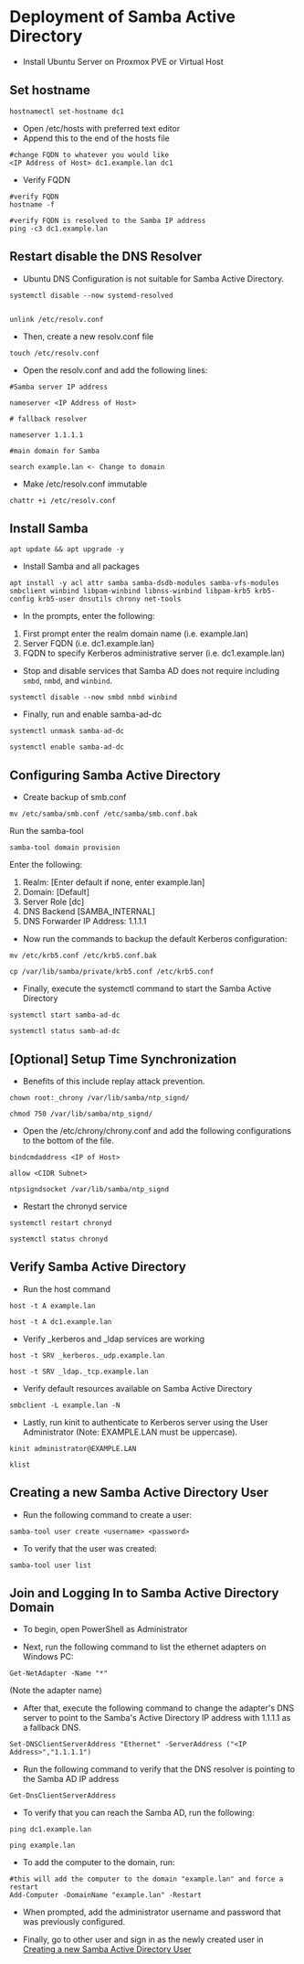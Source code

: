 # Deployment of Samba Active Directory

- Install Ubuntu Server on Proxmox PVE or Virtual Host

## Set hostname 

```
hostnamectl set-hostname dc1
```

- Open /etc/hosts with preferred text editor
 - Append this to the end of the hosts file
```
#change FQDN to whatever you would like 
<IP Address of Host> dc1.example.lan dc1

```

- Verify FQDN
```
#verify FQDN
hostname -f

#verify FQDN is resolved to the Samba IP address
ping -c3 dc1.example.lan
```

## Restart disable the DNS Resolver

- Ubuntu DNS Configuration is not suitable for Samba Active Directory.
```
systemctl disable --now systemd-resolved


unlink /etc/resolv.conf
```

- Then, create a new resolv.conf file
```
touch /etc/resolv.conf

```

- Open the resolv.conf and add the following lines:
```
#Samba server IP address

nameserver <IP Address of Host>

# fallback resolver

nameserver 1.1.1.1

#main domain for Samba

search example.lan <- Change to domain

```

- Make /etc/resolv.conf immutable
```
chattr +i /etc/resolv.conf
```

## Install Samba 

```
apt update && apt upgrade -y
```

- Install Samba and all packages
```
apt install -y acl attr samba samba-dsdb-modules samba-vfs-modules smbclient winbind libpam-winbind libnss-winbind libpam-krb5 krb5-config krb5-user dnsutils chrony net-tools
```

- In the prompts, enter the following:
1. First prompt enter the realm domain name (i.e. example.lan)
2. Server FQDN (i.e. dc1.example.lan)
3. FQDN to specify Kerberos administrative server (i.e. dc1.example.lan)

- Stop and disable services that Samba AD does not require including ```smbd```, ```nmbd```, and ```winbind```.
```
systemctl disable --now smbd nmbd winbind
```

- Finally, run and enable samba-ad-dc
```
systemctl unmask samba-ad-dc

systemctl enable samba-ad-dc
```

## Configuring Samba Active Directory

- Create backup of smb.conf
```
mv /etc/samba/smb.conf /etc/samba/smb.conf.bak
```

Run the samba-tool

```
samba-tool domain provision
```
Enter the following:
1. Realm: [Enter default if none, enter example.lan]
2. Domain: [Default]
3. Server Role [dc]
4. DNS Backend [SAMBA_INTERNAL]
5. DNS Forwarder IP Address: 1.1.1.1

- Now run the commands to backup the default Kerberos configuration:
```
mv /etc/krb5.conf /etc/krb5.conf.bak

cp /var/lib/samba/private/krb5.conf /etc/krb5.conf
```

- Finally, execute the systemctl command to start the Samba Active Directory
```
systemctl start samba-ad-dc

systemctl status samb-ad-dc
```

## [Optional] Setup Time Synchronization

- Benefits of this include replay attack prevention.
```
chown root:_chrony /var/lib/samba/ntp_signd/

chmod 750 /var/lib/samba/ntp_signd/
```

- Open the /etc/chrony/chrony.conf and add the following configurations to the bottom of the file.
```
bindcmdaddress <IP of Host>

allow <CIDR Subnet>

ntpsigndsocket /var/lib/samba/ntp_signd
```

- Restart the chronyd service
```
systemctl restart chronyd

systemctl status chronyd
```

## Verify Samba Active Directory

- Run the host command
```
host -t A example.lan

host -t A dc1.example.lan
```

- Verify _kerberos and _ldap services are working
```
host -t SRV _kerberos._udp.example.lan

host -t SRV _ldap._tcp.example.lan
```

- Verify default resources available on Samba Active Directory
```
smbclient -L example.lan -N
```

- Lastly, run kinit to authenticate to Kerberos server using the User Administrator (Note: EXAMPLE.LAN must be uppercase).
```
kinit administrator@EXAMPLE.LAN

klist
```

## Creating a new Samba Active Directory User

- Run the following command to create a user:
```
samba-tool user create <username> <password>

```

- To verify that the user was created:
```
samba-tool user list
```

## Join and Logging In to Samba Active Directory Domain

- To begin, open PowerShell as Administrator

- Next, run the following command to list the ethernet adapters on Windows PC:
```
Get-NetAdapter -Name "*"
```
(Note the adapter name)

- After that, execute the following command to change the adapter's DNS server to point to the Samba's Active Directory IP address with 1.1.1.1 as a fallback DNS.
```
Set-DNSClientServerAddress "Ethernet" -ServerAddress ("<IP Address>","1.1.1.1")
```

- Run the following command to verify that the DNS resolver is pointing to the Samba AD IP address
```
Get-DnsClientServerAddress
```

- To verify that you can reach the Samba AD, run the following:
```
ping dc1.example.lan

ping example.lan
```

- To add the computer to the domain, run:
```
#this will add the computer to the domain "example.lan" and force a restart
Add-Computer -DomainName "example.lan" -Restart 
```

- When prompted, add the administrator username and password that was previously configured.

- Finally, go to other user and sign in as the newly created user in [Creating a new Samba Active Directory User](https://github.com/stevesec/active_directory#creating-a-new-samba-active-directory-user)
